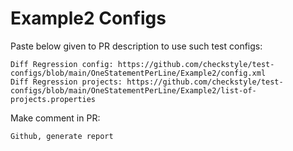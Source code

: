 # Example2 Configs
Paste below given to PR description to use such test configs:
```
Diff Regression config: https://github.com/checkstyle/test-configs/blob/main/OneStatementPerLine/Example2/config.xml
Diff Regression projects: https://github.com/checkstyle/test-configs/blob/main/OneStatementPerLine/Example2/list-of-projects.properties
```
Make comment in PR:
```
Github, generate report
```

